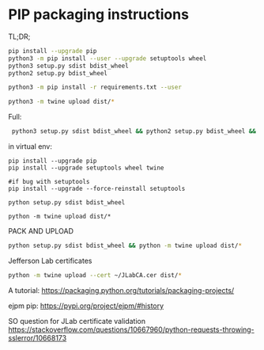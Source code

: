 # PIP packaging instructions
TL;DR;   

```bash
pip install --upgrade pip
python3 -m pip install --user --upgrade setuptools wheel
python3 setup.py sdist bdist_wheel
python2 setup.py bdist_wheel

python3 -m pip install -r requirements.txt --user

python3 -m twine upload dist/*

```

Full:
```bash
 python3 setup.py sdist bdist_wheel && python2 setup.py bdist_wheel && python3 -m twine upload dist/*
```

in virtual env:
``` 
pip install --upgrade pip
pip install --upgrade setuptools wheel twine

#if bug with setuptools
pip install --upgrade --force-reinstall setuptools

python setup.py sdist bdist_wheel

python -m twine upload dist/*
```

PACK AND UPLOAD

```bash
python setup.py sdist bdist_wheel && python -m twine upload dist/*
```

Jefferson Lab certificates
```bash
python -m twine upload --cert ~/JLabCA.cer dist/*

```


A tutorial:
https://packaging.python.org/tutorials/packaging-projects/

ejpm pip: https://pypi.org/project/ejpm/#history

SO question for JLab certificate validation
https://stackoverflow.com/questions/10667960/python-requests-throwing-sslerror/10668173



